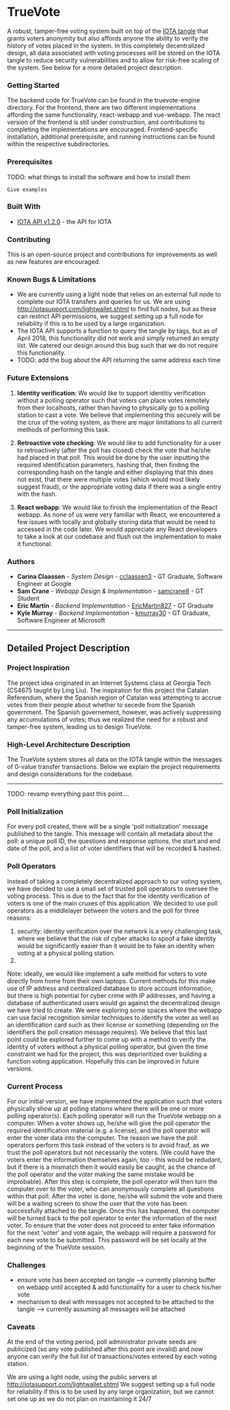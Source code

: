 # TrueVote

A robust, tamper-free voting system built on top of the [IOTA tangle](https://iota.org/) that grants voters anonymity but also affords anyone the ability to verify the history of votes placed in the system. In this completely decentralized design, all data associated with voting processes will be stored on the IOTA tangle to reduce security vulnerabilities and to allow for risk-free scaling of the system. See below for a more detailed project description.

### Getting Started

The backend code for TrueVote can be found in the truevote-engine directory. For the frontend, there are two different implementations affording the same functionality, react-webapp and vue-webapp. The react version of the frontend is still under construction, and contributions to completing the implementations are encouraged. Frontend-specific installation, additional prerequisite, and running instructions can be found within the respective subdirectories.

### Prerequisites

TODO: what things to install the software and how to install them

```
Give examples
```


### Built With

* [IOTA API v1.2.0](https://iota.readme.io/v1.2.0/reference) - the API for IOTA


### Contributing

This is an open-source project and contributions for improvements as well as new features are encouraged.


### Known Bugs & Limitations

* We are currently using a light node that relies on an external full node to complete our IOTA transfers and queries for us. We are using http://iotasupport.com/lightwallet.shtml to find full nodes, but as these can restrict API permissions, we suggest setting up a full node for reliability if this is to be used by a large organization.
* The IOTA API supports a function to query the tangle by tags, but as of April 2018, this functionality did not work and simply returned an empty list. We catered our design around this bug such that we do not require this functionality.
* TODO: add the bug about the API returning the same address each time

### Future Extensions

1. **Identity verification**: We would like to support identitiy verification without a polling operator such that voters can place votes remotely from their localhosts, rather than having to physically go to a polling station to cast a vote. We believe that implementing this securely will be the crux of the voting system, as there are major limitations to all current methods of performing this task.

2. **Retroactive vote checking**: We would like to add functionality for a user to retroactively (after the poll has closed) check the vote that he/she had placed in that poll. This would be done by the user inputting the required identification parameters, hashing that, then finding the corresponding hash on the tangle and either displaying that this does not exist, that there were multiple votes (which would most likely suggest fraud), or the appropriate voting data if there was a single entry with the hash.

3. **React webapp**: We would like to finish the implementation of the React webapp. As none of us were very familiar with React, we encountered a few issues with locally and globally storing data that would be need to accessed in the code later. We would appreciate any React developers to take a look at our codebase and flush out the implementation to make it functional.


### Authors

* **Carina Claassen** - *System Design* - [cclaassen3](https://github.com/cclaassen3/) - GT Graduate, Software Engineer at Google
* **Sam Crane** - *Webapp Design & Implementation* - [samcrane8](https://github.com/samcrane8) - GT Student
* **Eric Martin** - *Backend Implementation* - [EricMartin827](https://github.com/EricMartin827) - GT Graduate
* **Kyle Murray** - *Backend Implementation* - [kmurray30](https://github.com/kmurray30) - GT Graduate, Software Engineer at Microsoft


--------------------------------------------------


## Detailed Project Description

### Project Inspiration

The project idea originated in an Internet Systems class at Georgia Tech (CS4675 taught by Ling Liu). The inspiration for this project the Catalan Referendum, where the Spanish region of Catalan was attempting to accrue votes from their people about whether to secede from the Spanish government. The Spanish governement, however, was actively suppressing any accumulations of votes; thus we realized the need for a robust and tamper-free system, leading us to design TrueVote.

### High-Level Architecture Description

The TrueVote system stores all data on the IOTA tangle within the messages of 0-value transfer transactions. Below we explain the project requirements and design considerations for the codebase.

---------------------------------------

TODO: revamp everything past this point....

### Poll Initialization

For every poll created, there will be a single 'poll initialization' message published to the tangle. This message will contain all metadata about the poll: a unique poll ID, the questions and response options, the start and end date of the poll, and a list of voter identifiers that will be recorded & hashed.

### Poll Operators

Instead of taking a completely decentralized approach to our voting system, we have decided to use a small set of trusted poll operators to oversee the voting process. This is due to the fact that for the identity verification of voters is one of the main cruxes of this application. We decided to use poll operators as a middlelayer between the voters and the poll for three reasons:
  1. security: identity verification over the network is a very challenging task, where we believe that the risk of cyber attacks to spoof a fake identity would be significantly easier than it would be to fake an identity when voting at a physical polling station.
  2. 

Note: ideally, we would like implement a safe method for voters to vote directly from home from their own laptops. Current methods for this make use of IP address and centralized database to store account information, but there is high potential for cyber crime with IP addresses, and having a database of authenticated users would go against the decentralized design we have tried to create. We were exploring some spaces where the webapp can use facial recognition similar techniques to identify the voter as well as an identification card such as their license or something (depending on the identifiers the poll creation message requires). We believe that this last point could be explored further to come up with a method to verify the identity of voters without a physical polling operator, but given the time constraint we had for the project, this was deprioritized over building a function voting application. Hopefully this can be improved in future versions.

### Current Process

For our initial version, we have implemented the application such that voters physically show up at polling stations where there will be one or more polling operator(s). Each polling operator will run the TrueVote webapp on a computer. When a voter shows up, he/she will give the poll operator the required identification material (e.g. a license), and the poll operator will enter the voter data into the computer. The reason we have the poll operators perform this task instead of the voters is to avoid frauf, as we trust the poll operators but not necessarily the voters. (We could have the voters enter the information themselves again, too - this would be redudant, but if there is a mismatch then it would easily be caught, as the chance of the poll operator and the voter making the same mistake would be improbable). After this step is complete, the poll operator will then turn the computer over to the voter, who can anonymously complete all questions within that poll. After the voter is done, he/she will submit the vote and there will be a waiting screen to show the user that the vote has been successfully attached to the tangle. Once this has happened, the computer will be turned back to the poll operator to enter the information of the next voter. To ensure that the voter does not proceed to enter fake information for the next 'voter' and vote again, the webapp will require a password for each new vote to be submitted. This password will be set locally at the beginning of the TrueVote session.


### Challenges

- ensure vote has been accepted on tangle --> currently planning buffer on webapp until accepted & add functionality for a user to check his/her vote
- mechanism to deal with messages not accepted to be attached to the tangle --> currently assuming all messages will be attached

### Caveats
At the end of the voting period, poll administrator private seeds are publicized (so any vote published after this point are invalid) and now anyone can verify the full list of transactions/votes entered by each voting station.

We are using a light node, using the public servers at http://iotasupport.com/lightwallet.shtml
We suggest setting up a full node for reliability if this is to be used by any large organization, but we cannot set one up as we do not plan on maintaining it 24/7
